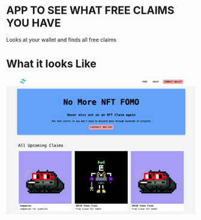 # APP TO SEE WHAT FREE CLAIMS YOU HAVE 

Looks at your wallet and finds all free claims

# What it looks Like
![Landing Page](https://github.com/dgan11/build-nft-claim-app/blob/master/src/assets/screenshot.png)
